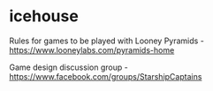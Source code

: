 # icehouse

Rules for games to be played with Looney Pyramids - https://www.looneylabs.com/pyramids-home

Game design discussion group - https://www.facebook.com/groups/StarshipCaptains
